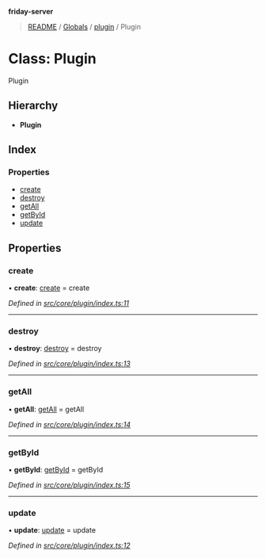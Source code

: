 **friday-server**

> [README](../README.md) / [Globals](../globals.md) / [plugin](../modules/plugin.md) / Plugin

# Class: Plugin

Plugin

## Hierarchy

* **Plugin**

## Index

### Properties

* [create](plugin.plugin-1.md#create)
* [destroy](plugin.plugin-1.md#destroy)
* [getAll](plugin.plugin-1.md#getall)
* [getById](plugin.plugin-1.md#getbyid)
* [update](plugin.plugin-1.md#update)

## Properties

### create

•  **create**: [create](../modules/plugin.md#create) = create

*Defined in [src/core/plugin/index.ts:11](https://github.com/friday-ai/friday/blob/cd1d9b5/server/src/core/plugin/index.ts#L11)*

___

### destroy

•  **destroy**: [destroy](../modules/plugin.md#destroy) = destroy

*Defined in [src/core/plugin/index.ts:13](https://github.com/friday-ai/friday/blob/cd1d9b5/server/src/core/plugin/index.ts#L13)*

___

### getAll

•  **getAll**: [getAll](../modules/plugin.md#getall) = getAll

*Defined in [src/core/plugin/index.ts:14](https://github.com/friday-ai/friday/blob/cd1d9b5/server/src/core/plugin/index.ts#L14)*

___

### getById

•  **getById**: [getById](../modules/plugin.md#getbyid) = getById

*Defined in [src/core/plugin/index.ts:15](https://github.com/friday-ai/friday/blob/cd1d9b5/server/src/core/plugin/index.ts#L15)*

___

### update

•  **update**: [update](../modules/plugin.md#update) = update

*Defined in [src/core/plugin/index.ts:12](https://github.com/friday-ai/friday/blob/cd1d9b5/server/src/core/plugin/index.ts#L12)*
